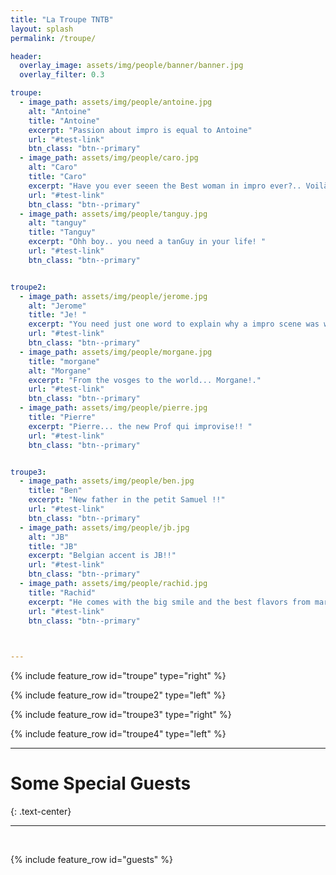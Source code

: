 ```yaml
---
title: "La Troupe TNTB"
layout: splash
permalink: /troupe/

header:
  overlay_image: assets/img/people/banner/banner.jpg
  overlay_filter: 0.3

troupe:
  - image_path: assets/img/people/antoine.jpg
    alt: "Antoine"
    title: "Antoine"
    excerpt: "Passion about impro is equal to Antoine"
    url: "#test-link"
    btn_class: "btn--primary"
  - image_path: assets/img/people/caro.jpg
    alt: "Caro"
    title: "Caro"
    excerpt: "Have you ever seeen the Best woman in impro ever?.. Voilà Caro!"
    url: "#test-link"    
    btn_class: "btn--primary"
  - image_path: assets/img/people/tanguy.jpg
    alt: "tanguy"
    title: "Tanguy"
    excerpt: "Ohh boy.. you need a tanGuy in your life! "
    url: "#test-link"    
    btn_class: "btn--primary"


troupe2:
  - image_path: assets/img/people/jerome.jpg
    alt: "Jerome"
    title: "Je! "
    excerpt: "You need just one word to explain why a impro scene was wonderful....C'est Jerome!! "
    url: "#test-link"    
    btn_class: "btn--primary"
  - image_path: assets/img/people/morgane.jpg
    title: "morgane"
    alt: "Morgane"
    excerpt: "From the vosges to the world... Morgane!."      
    url: "#test-link"    
    btn_class: "btn--primary"
  - image_path: assets/img/people/pierre.jpg
    title: "Pierre"
    excerpt: "Pierre... the new Prof qui improvise!! "  
    url: "#test-link"    
    btn_class: "btn--primary"  


troupe3:
  - image_path: assets/img/people/ben.jpg
    title: "Ben"
    excerpt: "New father in the petit Samuel !!"  
    url: "#test-link"    
    btn_class: "btn--primary"
  - image_path: assets/img/people/jb.jpg
    alt: "JB"
    title: "JB"
    excerpt: "Belgian accent is JB!!"
    url: "#test-link"    
    btn_class: "btn--primary"
  - image_path: assets/img/people/rachid.jpg
    title: "Rachid"
    excerpt: "He comes with the big smile and the best flavors from marroc..Rachid "  
    url: "#test-link"    
    btn_class: "btn--primary"
    


---
```



{% include feature_row id="troupe" type="right" %}

{% include feature_row id="troupe2" type="left" %}

{% include feature_row id="troupe3" type="right" %}

{% include feature_row id="troupe4" type="left" %}

---

# Some Special Guests
{: .text-center}

---
<br>


{% include feature_row id="guests"  %}



